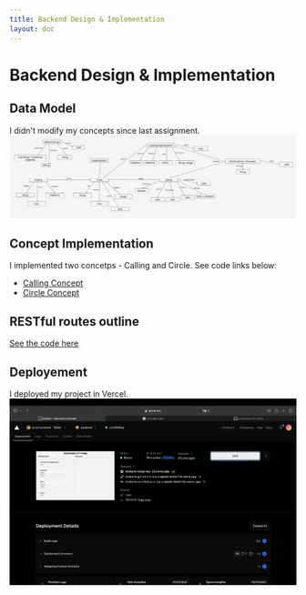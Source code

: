 ```yaml
---
title: Backend Design & Implementation
layout: doc
---
```

# Backend Design & Implementation

## Data Model
I didn't modify my concepts since last assignment.
![data_diagram](./images/data_diagram.png)

## Concept Implementation
I implemented two concetps - Calling and Circle. See code links below:
- [Calling Concept](https://github.com/arzyabl/backend/blob/main/server/concepts/calling.ts )
- [Circle Concept](https://github.com/arzyabl/backend/blob/main/server/concepts/circling.ts )

## RESTful routes outline
[See the code here](https://github.com/arzyabl/backend/blob/main/server/routes.ts)

## Deployement
I deployed my project in Vercel.
![deployment](./images/deployment_screenshot.png)
